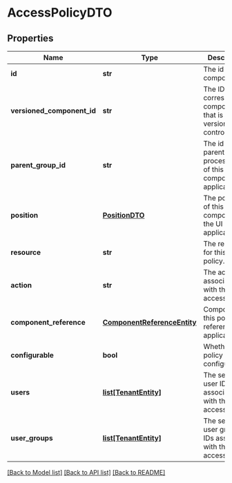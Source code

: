 # AccessPolicyDTO

## Properties
Name | Type | Description | Notes
------------ | ------------- | ------------- | -------------
**id** | **str** | The id of the component. | [optional] 
**versioned_component_id** | **str** | The ID of the corresponding component that is under version control | [optional] 
**parent_group_id** | **str** | The id of parent process group of this component if applicable. | [optional] 
**position** | [**PositionDTO**](PositionDTO.md) | The position of this component in the UI if applicable. | [optional] 
**resource** | **str** | The resource for this access policy. | [optional] 
**action** | **str** | The action associated with this access policy. | [optional] 
**component_reference** | [**ComponentReferenceEntity**](ComponentReferenceEntity.md) | Component this policy references if applicable. | [optional] 
**configurable** | **bool** | Whether this policy is configurable. | [optional] 
**users** | [**list[TenantEntity]**](TenantEntity.md) | The set of user IDs associated with this access policy. | [optional] 
**user_groups** | [**list[TenantEntity]**](TenantEntity.md) | The set of user group IDs associated with this access policy. | [optional] 

[[Back to Model list]](../README.md#documentation-for-models) [[Back to API list]](../README.md#documentation-for-api-endpoints) [[Back to README]](../README.md)


